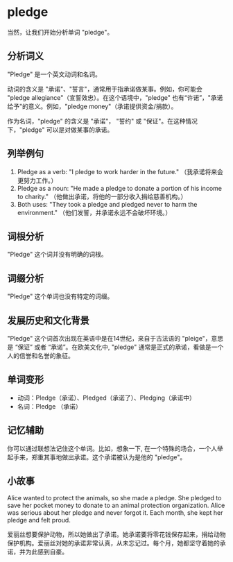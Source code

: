 # pledge

当然，让我们开始分析单词 "pledge"。

  

## 分析词义

  

"Pledge" 是一个英文动词和名词。

  

动词的含义是 "承诺"、"誓言"，通常用于指承诺做某事。例如，你可能会 "pledge allegiance"（宣誓效忠）。在这个语境中，"pledge" 也有“许诺”，"承诺给予"的意义。例如，"pledge money"（承诺提供资金/捐款）。

  

作为名词，"pledge" 的含义是 "承诺"， "誓约" 或 "保证"。在这种情况下，"pledge" 可以是对做某事的承诺。

  

## 列举例句

  

1.  Pledge as a verb: "I pledge to work harder in the future." （我承诺将来会更努力工作。）
2.  Pledge as a noun: "He made a pledge to donate a portion of his income to charity." （他做出承诺，将他的一部分收入捐给慈善机构。）
3.  Both uses: "They took a pledge and pledged never to harm the environment." （他们发誓，并承诺永远不会破坏环境。）

  

## 词根分析

  

"Pledge" 这个词并没有明确的词根。

  

## 词缀分析

  

"Pledge" 这个单词也没有特定的词缀。

  

## 发展历史和文化背景

  

"Pledge" 这个词首次出现在英语中是在14世纪，来自于古法语的 "pleige"，意思是 “保证” 或者 “承诺”。在欧美文化中, "pledge" 通常是正式的承诺，看做是一个人的信誉和名誉的象征。

  

## 单词变形

  

*   动词：Pledge（承诺）、Pledged（承诺了）、Pledging（承诺中）
*   名词：Pledge （承诺）

  

## 记忆辅助

  

你可以通过联想法记住这个单词。比如，想象一下, 在一个特殊的场合，一个人举起手来，郑重其事地做出承诺。这个承诺被认为是他的 "pledge"。

  

## 小故事

  

Alice wanted to protect the animals, so she made a pledge. She pledged to save her pocket money to donate to an animal protection organization. Alice was serious about her pledge and never forgot it. Each month, she kept her pledge and felt proud.

  

爱丽丝想要保护动物，所以她做出了承诺。她承诺要将零花钱保存起来，捐给动物保护机构。爱丽丝对她的承诺非常认真，从未忘记过。每个月，她都坚守着她的承诺，并为此感到自豪。
